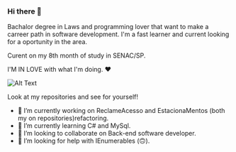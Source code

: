 ### Hi there 👋
Bachalor degree in Laws and programming lover that want to make a carreer path in software development. I'm a fast learner and current looking for a oportunity in the area.

Curent on my 8th month of study in SENAC/SP.

I'M IN LOVE with what I'm doing. ❤

![Alt Text](https://res.cloudinary.com/practicaldev/image/fetch/s--R5KgC1bh--/c_limit%2Cf_auto%2Cfl_progressive%2Cq_66%2Cw_880/https://dev-to-uploads.s3.amazonaws.com/i/oi2rwsde00xo9ou6jwsl.gif)

Look at my repositories and see for yourself!

- 🔭 I’m currently working on ReclameAcesso and EstacionaMentos (both my on repositories)refactoring.
- 🌱 I’m currently learning C# and MySql.
- 👯 I’m looking to collaborate on Back-end software developer.
- 🤔 I’m looking for help with IEnumerables (🙃).
